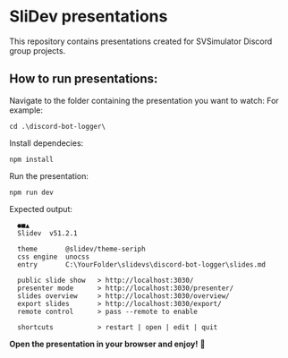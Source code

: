 # SliDev presentations

This repository contains presentations created for SVSimulator Discord group projects.

## How to run presentations:

Navigate to the folder containing the presentation you want to watch:
For example:

    cd .\discord-bot-logger\

Install dependecies:

    npm install

Run the presentation:

    npm run dev

Expected output:

      ●■▲
      Slidev  v51.2.1
    
      theme       @slidev/theme-seriph
      css engine  unocss
      entry       C:\YourFolder\slidevs\discord-bot-logger\slides.md
    
      public slide show   > http://localhost:3030/
      presenter mode      > http://localhost:3030/presenter/
      slides overview     > http://localhost:3030/overview/
      export slides       > http://localhost:3030/export/
      remote control      > pass --remote to enable
    
      shortcuts           > restart | open | edit | quit

**Open the presentation in your browser and enjoy!** 🎉
